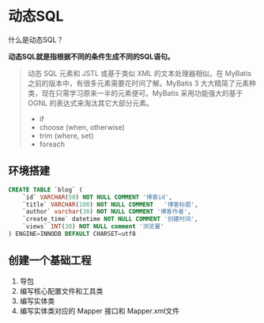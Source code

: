# 动态SQL

什么是动态SQL？

 **动态SQL就是指根据不同的条件生成不同的SQL语句。** 

> 动态 SQL 元素和 JSTL 或基于类似 XML 的文本处理器相似。在 MyBatis 之前的版本中，有很多元素需要花时间了解。MyBatis 3 大大精简了元素种类，现在只需学习原来一半的元素便可。MyBatis 采用功能强大的基于 OGNL 的表达式来淘汰其它大部分元素。
>
> - if
> - choose (when, otherwise)
> - trim (where, set)
> - foreach

## 环境搭建

```sql
CREATE TABLE `blog` (
	`id` VARCHAR(50) NOT NULL COMMENT '博客id',
	`title` VARCHAR(100) NOT NULL COMMENT	'博客标题',
	`author` varchar(30) NOT NULL COMMENT '博客作者',
	`create_time` datetime NOT NULL COMMENT '创建时间',
	`views` INT(30) NOT NULL comment '浏览量'
) ENGINE=INNODB DEFAULT CHARSET=utf8
```

## 创建一个基础工程

1. 导包
2. 编写核心配置文件和工具类
3. 编写实体类
4. 编写实体类对应的 Mapper 接口和 Mapper.xml文件